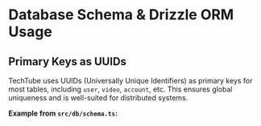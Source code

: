 # Database Schema & Drizzle ORM Usage

## Primary Keys as UUIDs

TechTube uses UUIDs (Universally Unique Identifiers) as primary keys for most tables, including `user`, `video`, `account`, etc. This ensures global uniqueness and is well-suited for distributed systems.

**Example from `src/db/schema.ts`:**
